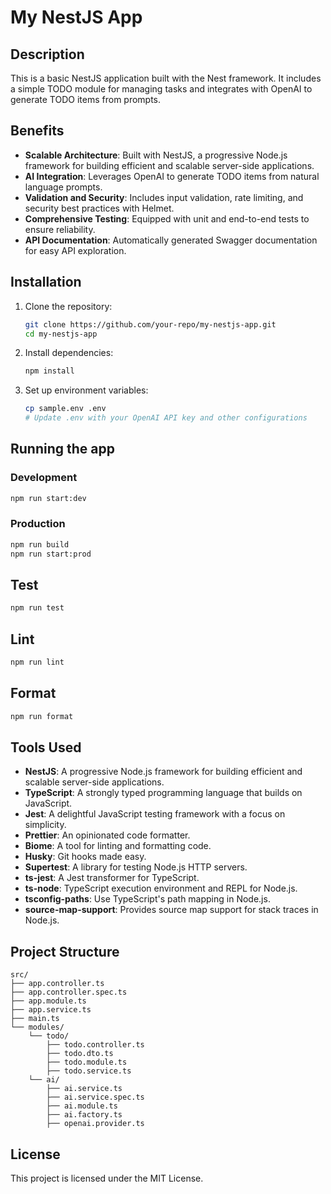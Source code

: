 # My NestJS App

## Description

This is a basic NestJS application built with the Nest framework. It includes a simple TODO module for managing tasks and integrates with OpenAI to generate TODO items from prompts.

## Benefits

- **Scalable Architecture**: Built with NestJS, a progressive Node.js framework for building efficient and scalable server-side applications.
- **AI Integration**: Leverages OpenAI to generate TODO items from natural language prompts.
- **Validation and Security**: Includes input validation, rate limiting, and security best practices with Helmet.
- **Comprehensive Testing**: Equipped with unit and end-to-end tests to ensure reliability.
- **API Documentation**: Automatically generated Swagger documentation for easy API exploration.

## Installation

1. Clone the repository:
    ```bash
    git clone https://github.com/your-repo/my-nestjs-app.git
    cd my-nestjs-app
    ```

2. Install dependencies:
    ```bash
    npm install
    ```

3. Set up environment variables:
    ```bash
    cp sample.env .env
    # Update .env with your OpenAI API key and other configurations
    ```

## Running the app

### Development

```bash
npm run start:dev
```

### Production

```bash
npm run build
npm run start:prod
```

## Test

```bash
npm run test
```

## Lint

```bash
npm run lint
```

## Format

```bash
npm run format
```

## Tools Used

- **NestJS**: A progressive Node.js framework for building efficient and scalable server-side applications.
- **TypeScript**: A strongly typed programming language that builds on JavaScript.
- **Jest**: A delightful JavaScript testing framework with a focus on simplicity.
- **Prettier**: An opinionated code formatter.
- **Biome**: A tool for linting and formatting code.
- **Husky**: Git hooks made easy.
- **Supertest**: A library for testing Node.js HTTP servers.
- **ts-jest**: A Jest transformer for TypeScript.
- **ts-node**: TypeScript execution environment and REPL for Node.js.
- **tsconfig-paths**: Use TypeScript's path mapping in Node.js.
- **source-map-support**: Provides source map support for stack traces in Node.js.

## Project Structure

```plaintext
src/
├── app.controller.ts
├── app.controller.spec.ts
├── app.module.ts
├── app.service.ts
├── main.ts
└── modules/
    └── todo/
        ├── todo.controller.ts
        ├── todo.dto.ts
        ├── todo.module.ts
        ├── todo.service.ts
    └── ai/
        ├── ai.service.ts
        ├── ai.service.spec.ts
        ├── ai.module.ts
        ├── ai.factory.ts
        ├── openai.provider.ts
```

## License

This project is licensed under the MIT License.